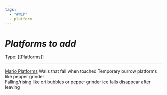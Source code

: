 ```yaml
---
tags:
  - "#WIP"
  - platform
---
```

# _Platforms to add_

Type: [[Platforms]]

----
[Mario Platforms](https://www.mariowiki.com/Category:Platforms)
Walls that fall when touched
Temporary burrow platforms like pepper grinder  
Falling/rising like ori bubbles or pepper grinder ice falls 
disappear after leaving